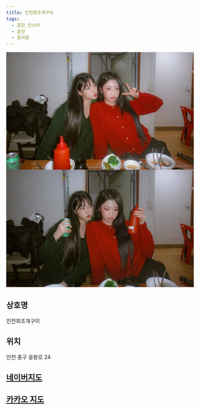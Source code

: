 ```yaml
---
title: 인천회조개구이
tags:
  - 윤진_인스타
  - 윤진
  - 음식점
---
```

<img src="assets/1741187773.jpg">


## 상호명
인천회조개구이

## 위치
인천 중구 을왕로 24


## [네이버지도](https://naver.me/5N129yiF)

## [카카오 지도](https://place.map.kakao.com/15630292)
